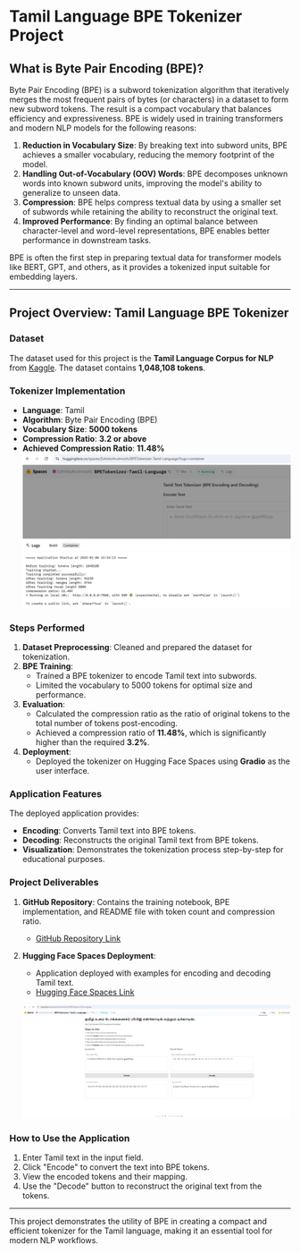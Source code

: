 # Tamil Language BPE Tokenizer Project

## What is Byte Pair Encoding (BPE)?

Byte Pair Encoding (BPE) is a subword tokenization algorithm that iteratively merges the most frequent pairs of bytes (or characters) in a dataset to form new subword tokens. The result is a compact vocabulary that balances efficiency and expressiveness. BPE is widely used in training transformers and modern NLP models for the following reasons:

1. **Reduction in Vocabulary Size**: By breaking text into subword units, BPE achieves a smaller vocabulary, reducing the memory footprint of the model.
2. **Handling Out-of-Vocabulary (OOV) Words**: BPE decomposes unknown words into known subword units, improving the model's ability to generalize to unseen data.
3. **Compression**: BPE helps compress textual data by using a smaller set of subwords while retaining the ability to reconstruct the original text.
4. **Improved Performance**: By finding an optimal balance between character-level and word-level representations, BPE enables better performance in downstream tasks.

BPE is often the first step in preparing textual data for transformer models like BERT, GPT, and others, as it provides a tokenized input suitable for embedding layers.

---

## Project Overview: Tamil Language BPE Tokenizer

### Dataset
The dataset used for this project is the **Tamil Language Corpus for NLP** from [Kaggle](https://www.kaggle.com/datasets/praveengovi/tamil-language-corpus-for-nlp). The dataset contains **1,048,108 tokens**.

### Tokenizer Implementation
- **Language**: Tamil
- **Algorithm**: Byte Pair Encoding (BPE)
- **Vocabulary Size**: **5000 tokens**
- **Compression Ratio**: **3.2 or above**
- **Achieved Compression Ratio**: **11.48%**
![](images/HuggingFace_Logs.png)

### Steps Performed
1. **Dataset Preprocessing**: Cleaned and prepared the dataset for tokenization.
2. **BPE Training**:
   - Trained a BPE tokenizer to encode Tamil text into subwords.
   - Limited the vocabulary to 5000 tokens for optimal size and performance.
3. **Evaluation**:
   - Calculated the compression ratio as the ratio of original tokens to the total number of tokens post-encoding.
   - Achieved a compression ratio of **11.48%**, which is significantly higher than the required **3.2%**.
4. **Deployment**:
   - Deployed the tokenizer on Hugging Face Spaces using **Gradio** as the user interface.

### Application Features
The deployed application provides:
- **Encoding**: Converts Tamil text into BPE tokens.
- **Decoding**: Reconstructs the original Tamil text from BPE tokens.
- **Visualization**: Demonstrates the tokenization process step-by-step for educational purposes.

### Project Deliverables
1. **GitHub Repository**: Contains the training notebook, BPE implementation, and README file with token count and compression ratio.
   - [GitHub Repository Link](https://github.com/Ezhirko/Creative-AI-apps/blob/main/BEPTokenizer/Tokenizer.ipynb)
2. **Hugging Face Spaces Deployment**:
   - Application deployed with examples for encoding and decoding Tamil text.
   - [Hugging Face Spaces Link](https://huggingface.co/spaces/EzhirkoArulmozhi/BPETokenizer-Tamil-Language)

   ![](images/AppScreenshot.png)

### How to Use the Application
1. Enter Tamil text in the input field.
2. Click "Encode" to convert the text into BPE tokens.
3. View the encoded tokens and their mapping.
4. Use the "Decode" button to reconstruct the original text from the tokens.

---

This project demonstrates the utility of BPE in creating a compact and efficient tokenizer for the Tamil language, making it an essential tool for modern NLP workflows.
